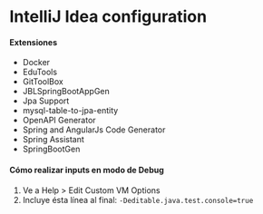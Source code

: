 # IntelliJ Idea configuration

#### Extensiones
- Docker
- EduTools
- GitToolBox
- JBLSpringBootAppGen
- Jpa Support
- mysql-table-to-jpa-entity
- OpenAPI Generator
- Spring and AngularJs Code Generator
- Spring Assistant
- SpringBootGen

#### Cómo realizar inputs en modo de Debug
1. Ve a Help > Edit Custom VM Options
2. Incluye ésta línea al final:
`-Deditable.java.test.console=true`
